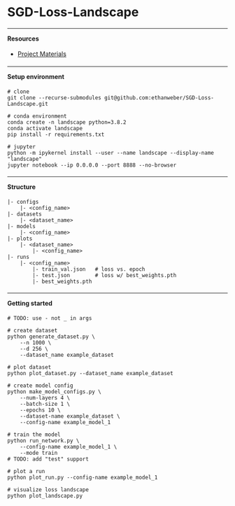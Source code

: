 # SGD-Loss-Landscape

#### <hr> Resources

- [Project Materials](https://drive.google.com/drive/u/0/folders/1zBMinqbImwJ4SZhaPFEqyUttvHNigS-Y)

#### <hr> Setup environment

```
# clone
git clone --recurse-submodules git@github.com:ethanweber/SGD-Loss-Landscape.git

# conda environment
conda create -n landscape python=3.8.2
conda activate landscape
pip install -r requirements.txt

# jupyter
python -m ipykernel install --user --name landscape --display-name "landscape"
jupyter notebook --ip 0.0.0.0 --port 8888 --no-browser
```

#### <hr> Structure

```
|- configs
    |- <config_name>
|- datasets
    |- <dataset_name>
|- models
    |- <config_name>
|- plots
    |- <dataset_name>
        |- <config_name>
|- runs
    |- <config_name>
        |- train_val.json   # loss vs. epoch
        |- test.json        # loss w/ best_weights.pth
        |- best_weights.pth
```

#### <hr> Getting started

```
# TODO: use - not _ in args

# create dataset
python generate_dataset.py \
    --n 1000 \
    --d 256 \
    --dataset_name example_dataset

# plot dataset
python plot_dataset.py --dataset_name example_dataset

# create model config
python make_model_configs.py \
    --num-layers 4 \
    --batch-size 1 \
    --epochs 10 \
    --dataset-name example_dataset \
    --config-name example_model_1

# train the model
python run_network.py \
    --config-name example_model_1 \
    --mode train
# TODO: add "test" support

# plot a run
python plot_run.py --config-name example_model_1

# visualize loss landscape
python plot_landscape.py
```
